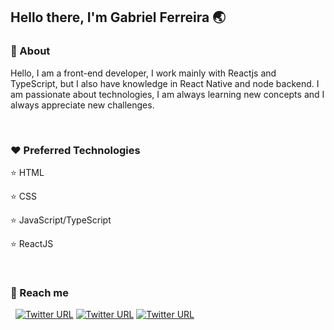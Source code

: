 ## Hello there, I'm Gabriel Ferreira 🌏

### 💬 About

Hello, I am a front-end developer, I work mainly with Reactjs and TypeScript, but I also have knowledge in React Native and node backend. I am passionate about technologies, I am always learning new concepts and I always appreciate new challenges.

&nbsp;
&nbsp;
### ❤️ Preferred Technologies

⭐️ HTML

⭐️ CSS

⭐️ JavaScript/TypeScript

⭐️ ReactJS

&nbsp;
### 🔭 Reach me

&nbsp;
[![Twitter URL](https://img.shields.io/twitter/url?label=LinkedIn&logo=linkedin&style=social&url=https%3A%2F%2Fwww.linkedin.com%2Fin%2Fgabrielferreirajs)](https://www.linkedin.com/in/gabrielferreirajs/)
[![Twitter URL](https://img.shields.io/twitter/url?label=Gmail&logo=gmail&style=social&url=http%3A%2F%2Fmailto%3Agabriel.ferreira.itba%40gmail.com)](mailto:gabriel.ferreira.itba@gmail.com)
[![Twitter URL](https://img.shields.io/twitter/url?label=Instagram&logo=Instagram&style=social&url=https%3A%2F%2Finstagram.com%2Fgabriel.itba)](https://instagram.com/gabriel.itba)
